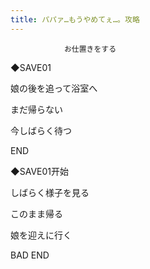 ```yaml
---
title: パパァ…もうやめてぇ…。攻略
---
```


                お仕置きをする

◆SAVE01

娘の後を追って浴室へ

まだ帰らない

今しばらく待つ



END



◆SAVE01开始

しばらく様子を見る

このまま帰る

娘を迎えに行く



BAD END


              
